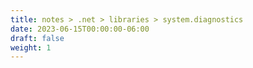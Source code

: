```yaml
---
title: notes > .net > libraries > system.diagnostics
date: 2023-06-15T00:00:00-06:00
draft: false
weight: 1
---
```


